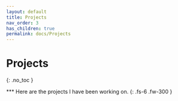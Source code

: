 ```yaml
---
layout: default
title: Projects
nav_order: 3
has_children: true
permalink: docs/Projects
---
```


# Projects
{: .no_toc }

*** Here are the projects I have been working on.
{: .fs-6 .fw-300 }
